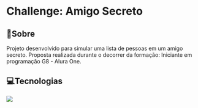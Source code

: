 # Challenge: Amigo Secreto

## 📜Sobre

<div>Projeto desenvolvido para simular uma lista de pessoas em um amigo secreto. Proposta realizada durante o decorrer da formação: Iniciante em programação G8 - Alura One.</div>

## 💻Tecnologias

<div>
  <img src="*![Static Badge](https://img.shields.io/badge/HTML5-%20-brightgreen?style=flat&logo=html5&color=%23E34F26)
**">
</div>
